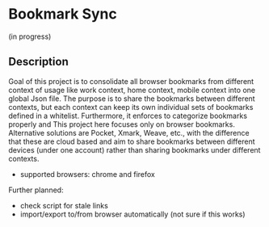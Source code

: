 # Bookmark Sync
(in progress)

## Description
Goal of this project is to consolidate all browser bookmarks from different context of usage like work context, home context, mobile context  into one global Json file. The purpose is to share the bookmarks between different contexts, but each context can keep its own individual sets of bookmarks defined in a whitelist. Furthermore, it enforces to categorize bookmarks properly and
This project here focuses only on browser bookmarks. Alternative solutions are Pocket, Xmark, Weave, etc., with the difference that these are cloud based and aim to share bookmarks between different devices (under one account) rather than sharing bookmarks under different contexts.

* supported browsers: chrome and firefox

Further planned:
* check script for stale links
* import/export to/from browser automatically (not sure if this works)
